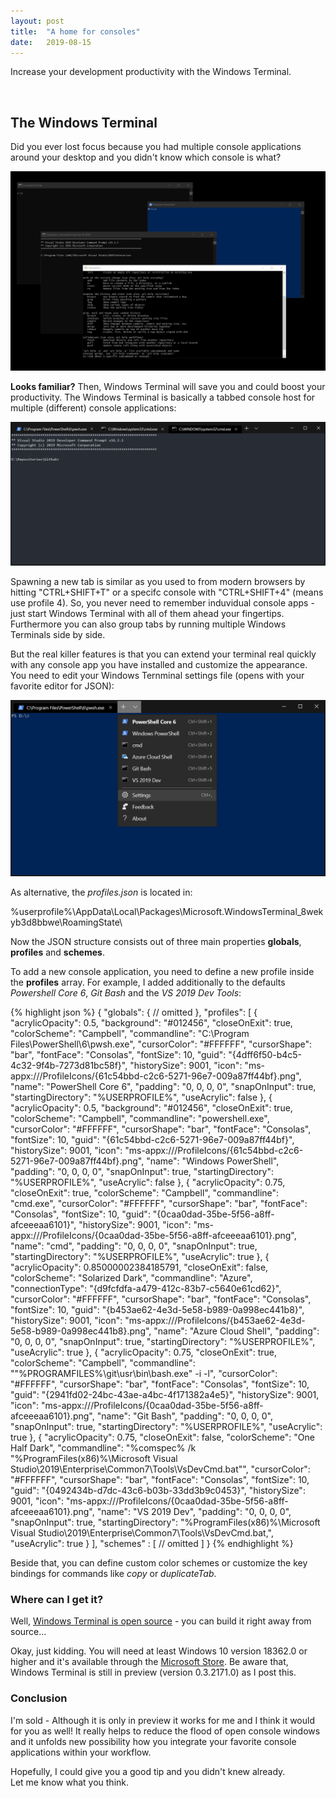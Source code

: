 ```yaml
---
layout: post
title:  "A home for consoles"
date:   2019-08-15
---
```


<p class="intro">
    <span class="dropcap">I</span>ncrease your development productivity with the Windows Terminal.
</p>

<br/>

## The Windows Terminal

Did you ever lost focus because you had multiple console applications around your desktop and you didn't know which console is what?

 ![terminal-hell](/assets/img/home-for-consoles/terminal-hell.png)

**Looks familiar?** Then, Windows Terminal will save you and could boost your productivity.
The Windows Terminal is basically a tabbed console host for multiple (different) console applications:

 ![windows-terminal-window](/assets/img/home-for-consoles/windows-terminal-window.png)

Spawning a new tab is similar as you used to from modern browsers by hitting "CTRL+SHIFT+T" or a specifc console with "CTRL+SHIFT+4" (means use profile 4).
So, you never need to remember induvidual console apps - just start Windows Terminal with all of them ahead your fingertips.
Furthermore you can also group tabs by running multiple Windows Terminals side by side.

But the real killer features is that you can extend your terminal real quickly with any console app you have installed and customize the appearance.
You need to edit your Windows Ternminal settings file (opens with your favorite editor for JSON):

![windows-terminal-setting](/assets/img/home-for-consoles/windows-terminal-setting.png)

As alternative, the _profiles.json_ is located in:

%userprofile%\AppData\Local\Packages\Microsoft.WindowsTerminal_8wekyb3d8bbwe\RoamingState\

Now the JSON structure consists out of three main properties **globals**, **profiles** and **schemes**.

To add a new console application, you need to define a new profile inside the **profiles** array.
For example, I added additionally to the defaults _Powershell Core 6_, _Git Bash_ and the _VS 2019 Dev Tools_:

{% highlight json %}
{
    "globals": {
       // omitted
    },
    "profiles": [
        {
            "acrylicOpacity": 0.5,
            "background": "#012456",
            "closeOnExit": true,
            "colorScheme": "Campbell",
            "commandline": "C:\\Program Files\\PowerShell\\6\\pwsh.exe",
            "cursorColor": "#FFFFFF",
            "cursorShape": "bar",
            "fontFace": "Consolas",
            "fontSize": 10,
            "guid": "{4dff6f50-b4c5-4c32-9f4b-7273d81bc58f}",
            "historySize": 9001,
            "icon": "ms-appx:///ProfileIcons/{61c54bbd-c2c6-5271-96e7-009a87ff44bf}.png",
            "name": "PowerShell Core 6",
            "padding": "0, 0, 0, 0",
            "snapOnInput": true,
            "startingDirectory": "%USERPROFILE%",
            "useAcrylic": false
        },
        {
            "acrylicOpacity": 0.5,
            "background": "#012456",
            "closeOnExit": true,
            "colorScheme": "Campbell",
            "commandline": "powershell.exe",
            "cursorColor": "#FFFFFF",
            "cursorShape": "bar",
            "fontFace": "Consolas",
            "fontSize": 10,
            "guid": "{61c54bbd-c2c6-5271-96e7-009a87ff44bf}",
            "historySize": 9001,
            "icon": "ms-appx:///ProfileIcons/{61c54bbd-c2c6-5271-96e7-009a87ff44bf}.png",
            "name": "Windows PowerShell",
            "padding": "0, 0, 0, 0",
            "snapOnInput": true,
            "startingDirectory": "%USERPROFILE%",
            "useAcrylic": false
        },
        {
            "acrylicOpacity": 0.75,
            "closeOnExit": true,
            "colorScheme": "Campbell",
            "commandline": "cmd.exe",
            "cursorColor": "#FFFFFF",
            "cursorShape": "bar",
            "fontFace": "Consolas",
            "fontSize": 10,
            "guid": "{0caa0dad-35be-5f56-a8ff-afceeeaa6101}",
            "historySize": 9001,
            "icon": "ms-appx:///ProfileIcons/{0caa0dad-35be-5f56-a8ff-afceeeaa6101}.png",
            "name": "cmd",
            "padding": "0, 0, 0, 0",
            "snapOnInput": true,
            "startingDirectory": "%USERPROFILE%",
            "useAcrylic": true
        },
        {
            "acrylicOpacity": 0.85000002384185791,
            "closeOnExit": false,
            "colorScheme": "Solarized Dark",
            "commandline": "Azure",
            "connectionType": "{d9fcfdfa-a479-412c-83b7-c5640e61cd62}",
            "cursorColor": "#FFFFFF",
            "cursorShape": "bar",
            "fontFace": "Consolas",
            "fontSize": 10,
            "guid": "{b453ae62-4e3d-5e58-b989-0a998ec441b8}",
            "historySize": 9001,
            "icon": "ms-appx:///ProfileIcons/{b453ae62-4e3d-5e58-b989-0a998ec441b8}.png",
            "name": "Azure Cloud Shell",
            "padding": "0, 0, 0, 0",
            "snapOnInput": true,
            "startingDirectory": "%USERPROFILE%",
            "useAcrylic": true
        },
        {
            "acrylicOpacity": 0.75,
            "closeOnExit": true,
            "colorScheme": "Campbell",
            "commandline": "\"%PROGRAMFILES%\\git\\usr\\bin\\bash.exe\" -i -l",
            "cursorColor": "#FFFFFF",
            "cursorShape": "bar",
            "fontFace": "Consolas",
            "fontSize": 10,
            "guid": "{2941fd02-24bc-43ae-a4bc-4f171382a4e5}",
            "historySize": 9001,
            "icon": "ms-appx:///ProfileIcons/{0caa0dad-35be-5f56-a8ff-afceeeaa6101}.png",
            "name": "Git Bash",
            "padding": "0, 0, 0, 0",
            "snapOnInput": true,
            "startingDirectory": "%USERPROFILE%",
            "useAcrylic": true
        },
        {
            "acrylicOpacity": 0.75,
            "closeOnExit": false,
            "colorScheme": "One Half Dark",
            "commandline": "%comspec% /k \"%ProgramFiles(x86)%\\Microsoft Visual Studio\\2019\\Enterprise\\Common7\\Tools\\VsDevCmd.bat\"",
            "cursorColor": "#FFFFFF",
            "cursorShape": "bar",
            "fontFace": "Consolas",
            "fontSize": 10,
            "guid": "{0492434b-d7dc-43c6-b03b-33dd3b9c0453}",
            "historySize": 9001,
            "icon": "ms-appx:///ProfileIcons/{0caa0dad-35be-5f56-a8ff-afceeeaa6101}.png",
            "name": "VS 2019 Dev",
            "padding": "0, 0, 0, 0",
            "snapOnInput": true,
            "startingDirectory": "%ProgramFiles(x86)%\\Microsoft Visual Studio\\2019\\Enterprise\\Common7\\Tools\\VsDevCmd.bat,",
            "useAcrylic": true
        }
    ],
    "schemes" : 
    [
       // omitted
    ]
}
{% endhighlight %}

Beside that, you can define custom color schemes or customize the key bindings for commands like _copy_ or _duplicateTab_.

### Where can I get it?

Well, [Windows Terminal is open source](https://github.com/microsoft/terminal) - you can build it right away from source...

Okay, just kidding. You will need at least Windows 10 version 18362.0 or higher and it's available through the [Microsoft Store](https://www.microsoft.com/store/productId/9N0DX20HK701).
Be aware that, Windows Terminal is still in preview (version 0.3.2171.0) as I post this.

### Conclusion

I'm sold - Although it is only in preview it works for me and I think it would for you as well!
It really helps to reduce the flood of open console windows and it unfolds new possibility how you integrate your favorite console applications within your workflow.

Hopefully, I could give you a good tip and you didn't knew already.<br/>
Let me know what you think.